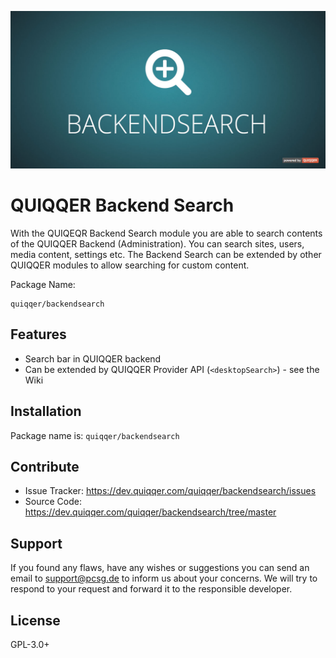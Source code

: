 ![QUIQQER Blog](bin/images/Readme.jpg)

QUIQQER Backend Search
========
With the QUIQEQR Backend Search module you are able to search contents of the QUIQQER Backend (Administration). You can search sites, users, media content, settings etc. The Backend Search can be extended by other QUIQQER modules to allow searching for custom content.

Package Name:

    quiqqer/backendsearch


Features
--------
- Search bar in QUIQQER backend
- Can be extended by QUIQQER Provider API (`<desktopSearch>`) - see the Wiki


Installation
------------
Package name is: `quiqqer/backendsearch`


Contribute
----------
- Issue Tracker: https://dev.quiqqer.com/quiqqer/backendsearch/issues
- Source Code: https://dev.quiqqer.com/quiqqer/backendsearch/tree/master


Support
-------
If you found any flaws, have any wishes or suggestions you can send an email
to [support@pcsg.de](mailto:support@pcsg.de) to inform us about your concerns. 
We will try to respond to your request and forward it to the responsible developer.


License
-------
GPL-3.0+
